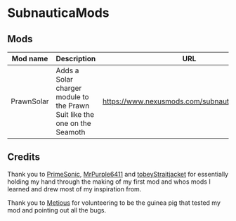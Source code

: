 # SubnauticaMods

## Mods

| Mod name   | Description                                                               | URL                                                            |
|------------|---------------------------------------------------------------------------|----------------------------------------------------------------|
| PrawnSolar | Adds a Solar charger module to the Prawn Suit like the one on the Seamoth | https://www.nexusmods.com/subnautica/mods/572 |

## Credits

Thank you to [PrimeSonic](https://github.com/PrimeSonic), [MrPurple6411](https://github.com/MrPurple6411) and [tobeyStraitjacket](https://github.com/tobeyStraitjacket) for essentially holding my hand through the making of my first mod and whos mods I learned and drew most of my inspiration from.

Thank you to [Metious](https://github.com/Metious) for volunteering to be the guinea pig that tested my mod and pointing out all the bugs.
